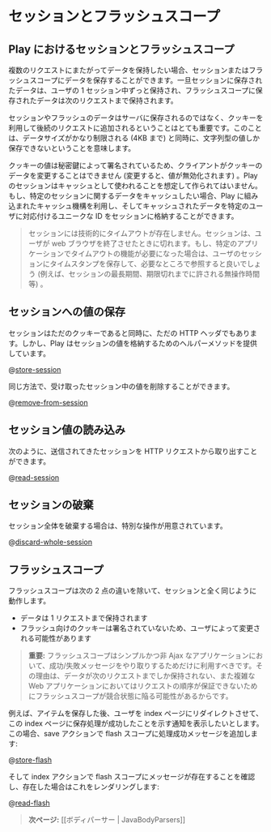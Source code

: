 <!--- Copyright (C) 2009-2013 Typesafe Inc. <http://www.typesafe.com> -->
<!--
# Session and Flash scopes
-->
# セッションとフラッシュスコープ

<!--
## How it is different in Play
-->
## Play におけるセッションとフラッシュスコープ

<!--
If you have to keep data across multiple HTTP requests, you can save them in the Session or the Flash scope. Data stored in the Session are available during the whole user session, and data stored in the flash scope are only available to the next request.
-->
複数のリクエストにまたがってデータを保持したい場合、セッションまたはフラッシュスコープにデータを保存することができます。一旦セッションに保存されたデータは、ユーザの 1 セッション中ずっと保持され、フラッシュスコープに保存されたデータは次のリクエストまで保持されます。

<!--
It’s important to understand that Session and Flash data are not stored in the server but are added to each subsequent HTTP Request, using Cookies. This means that the data size is very limited (up to 4 KB) and that you can only store string values.
-->
セッションやフラッシュのデータはサーバに保存されるのではなく、クッキーを利用して後続のリクエストに追加されるということはとても重要です。このことは、データサイズがかなり制限される (4KB まで) と同時に、文字列型の値しか保存できないということを意味します。

<!--
Cookies are signed with a secret key so the client can’t modify the cookie data (or it will be invalidated). The Play session is not intended to be used as a cache. If you need to cache some data related to a specific session, you can use the Play built-in cache mechanism and use the session to store a unique ID to associate the cached data with a specific user.
-->
クッキーの値は秘密鍵によって署名されているため、クライアントがクッキーのデータを変更することはできません (変更すると、値が無効化されます) 。Play のセッションはキャッシュとして使われることを想定して作られてはいません。もし、特定のセッションに関するデータをキャッシュしたい場合、Play に組み込まれたキャッシュ機構を利用し、そしてキャッシュされたデータを特定のユーザに対応付けるユニークな ID をセッションに格納することができます。

<!--
> There is no technical timeout for the session, which expires when the user closes the web browser. If you need a functional timeout for a specific application, just store a timestamp into the user Session and use it however your application needs (e.g. for a maximum session duration, maxmimum inactivity duration, etc.).
-->
> セッションには技術的にタイムアウトが存在しません。セッションは、ユーザが web ブラウザを終了させたときに切れます。もし、特定のアプリケーションでタイムアウトの機能が必要になった場合は、ユーザのセッションにタイムスタンプを保存して、必要なところで参照すると良いでしょう (例えば、セッションの最長期間、期限切れまでに許される無操作時間等) 。

<!--
## Storing data into the Session
-->
## セッションへの値の保存

<!--
As the Session is just a Cookie, it is also just an HTTP header, but Play provides a helper method to store a session value:
-->
セッションはただのクッキーであると同時に、ただの HTTP ヘッダでもあります。しかし、Play はセッションの値を格納するためのヘルパーメソッドを提供しています。

@[store-session](code/javaguide/http/JavaSessionFlash.java)

<!--
The same way, you can remove any value from the incoming session:
-->
同じ方法で、受け取ったセッション中の値を削除することができます。

@[remove-from-session](code/javaguide/http/JavaSessionFlash.java)

<!--
## Reading a Session value
-->
## セッション値の読み込み

<!--
You can retrieve the incoming Session from the HTTP request:
-->
次のように、送信されてきたセッションを HTTP リクエストから取り出すことができます。

@[read-session](code/javaguide/http/JavaSessionFlash.java)

<!--
## Discarding the whole session
-->
## セッションの破棄

<!--
If you want to discard the whole session, there is special operation:
-->
セッション全体を破棄する場合は、特別な操作が用意されています。

@[discard-whole-session](code/javaguide/http/JavaSessionFlash.java)

<!--
## Flash scope
-->
## フラッシュスコープ

<!--
The Flash scope works exactly like the Session, but with two differences:
-->
フラッシュスコープは次の 2 点の違いを除いて、セッションと全く同じように動作します。

<!--
- data are kept for only one request
- the Flash cookie is not signed, making it possible for the user to modify it.
-->
- データは 1 リクエストまで保持されます
- フラッシュ向けのクッキーは署名されていないため、ユーザによって変更される可能性があります

<!--
> **Important:** The flash scope should only be used to transport success/error messages on simple non-Ajax applications. As the data are just kept for the next request and because there are no guarantees to ensure the request order in a complex Web application, the Flash scope is subject to race conditions.
-->
> **重要:** フラッシュスコープはシンプルかつ非 Ajax なアプリケーションにおいて、成功/失敗メッセージをやり取りするためだけに利用すべきです。その理由は、データが次のリクエストまでしか保持されない、また複雑な Web アプリケーションにおいてはリクエストの順序が保証できないためにフラッシュスコープが競合状態に陥る可能性があるからです。

<!--
So for example, after saving an item, you might want to redirect the user back to the index page, and you might want to display an error on the index page saying that the save was successful.  In the save action, you would add the success message to the flash scope:
-->
例えば、アイテムを保存した後、ユーザを index ページにリダイレクトさせて、この index ページに保存処理が成功したことを示す通知を表示したいとします。この場合、save アクションで flash スコープに処理成功メッセージを追加します:

@[store-flash](code/javaguide/http/JavaSessionFlash.java)

<!--
Then in the index action, you could check if the success message existed in the flash scope, and if so, render it:
-->
そして index アクションで flash スコープにメッセージが存在することを確認し、存在した場合はこれをレンダリングします:

@[read-flash](code/javaguide/http/JavaSessionFlash.java)

<!--
> **Next:** [[Body parsers | JavaBodyParsers]]
-->
> **次ページ:** [[ボディパーサー | JavaBodyParsers]]
